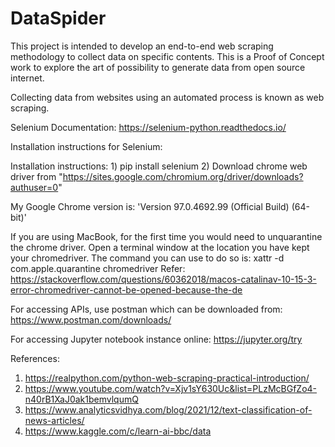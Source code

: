 # DataSpider
This project is intended to develop an end-to-end web scraping methodology to collect data on specific contents. This is a Proof of Concept work to explore the art of possibility to generate data from open source internet.


Collecting data from websites using an automated process is known as web scraping.


Selenium Documentation: https://selenium-python.readthedocs.io/

Installation instructions for Selenium:

Installation instructions: 1) pip install selenium 2) Download chrome web driver from "https://sites.google.com/chromium.org/driver/downloads?authuser=0"

My Google Chrome version is: 'Version 97.0.4692.99 (Official Build) (64-bit)'

If you are using MacBook, for the first time you would need to unquarantine the chrome driver. Open a terminal window at the location you have kept your chromedriver. The command you can use to do so is:
xattr -d com.apple.quarantine chromedriver
Refer: https://stackoverflow.com/questions/60362018/macos-catalinav-10-15-3-error-chromedriver-cannot-be-opened-because-the-de

For accessing APIs, use postman which can be downloaded from: https://www.postman.com/downloads/

For accessing Jupyter notebook instance online: https://jupyter.org/try

References:
1. https://realpython.com/python-web-scraping-practical-introduction/ 
2. https://www.youtube.com/watch?v=Xjv1sY630Uc&list=PLzMcBGfZo4-n40rB1XaJ0ak1bemvlqumQ
3. https://www.analyticsvidhya.com/blog/2021/12/text-classification-of-news-articles/
4. https://www.kaggle.com/c/learn-ai-bbc/data
